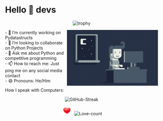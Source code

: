 # Hello 👋 devs

<p align="center">
<img alt =trophy src = "https://github-profile-trophy.vercel.app/?username=Arvind-raj06&theme=dracula">
</p>
<p>
<img alt="Night Coding" src="https://raw.githubusercontent.com/AVS1508/AVS1508/master/assets/Night-Coding.gif" align="right"/>
- 🔭 I’m currently working on Pydatastructs<br>
- 👯 I’m looking to collaborate on Python Projects<br>
- 💬 Ask me about Python and competitive programming<br>
- 📫 How to reach me: Just ping me on any social media contact<br>
- 😄 Pronouns: He/Him
</p>


How I speak with Computers:



<p align="center">
<img alt =GitHub-Streak src = "https://github-readme-streak-stats.herokuapp.com/?user=Arvind-raj06&theme=tokyonight">
</p>

<p align="center">
<img src="https://github.com/Arvind-raj06/Arvind-raj06/blob/main/Heart.jpg" width=40 height=30>
<img alt = Love-count src="https://profile-counter.glitch.me/Arvind-raj06/count.svg">
</p>
